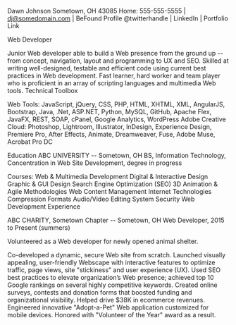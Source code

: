 Dawn Johnson
Sometown, OH 43085
Home: 555-555-5555 | dj@somedomain.com | BeFound Profile
@twitterhandle | LinkedIn | Portfolio Link

Web Developer

Junior Web developer able to build a Web presence from the ground up -- from concept, navigation, layout and programming to UX and SEO.
Skilled at writing well-designed, testable and efficient code using current best practices in Web development.
Fast learner, hard worker and team player who is proficient in an array of scripting languages and multimedia Web tools.
Technical Toolbox

Web Tools: JavaScript, jQuery, CSS, PHP, HTML, XHTML, XML, AngularJS, Bootstrap, Java, .Net, ASP.NET, Python, MySQL, GitHub, Apache Flex, JavaFX, REST, SOAP, cPanel, Google Analytics, WordPress
Adobe Creative Cloud: Photoshop, Lightroom, Illustrator, InDesign, Experience Design, Premiere Pro, After Effects, Animate, Dreamweaver, Fuse, Adobe Muse, Acrobat Pro DC

Education
ABC UNIVERSITY -- Sometown, OH
BS, Information Technology, Concentration in Web Site Development, degree in progress

Courses:
Web & Multimedia Development
Digital & Interactive Design
Graphic & GUI Design
Search Engine Optimization (SEO)
3D Animation & Agile Methodologies
Web Content Management
Internet Technologies
Compression Formats
Audio/Video Editing
System Security
Web Development Experience

ABC CHARITY, Sometown Chapter -- Sometown, OH
Web Developer, 2015 to Present (summers)

Volunteered as a Web developer for newly opened animal shelter.

Co-developed a dynamic, secure Web site from scratch. Launched visually appealing, user-friendly Webscape with interactive features to optimize traffic, page views, site "stickiness" and user experience (UX).
Used SEO best practices to elevate organization’s Web presence; achieved top 10 Google rankings on several highly competitive keywords.
Created online surveys, contests and donation forms that boosted funding and organizational visibility. Helped drive $38K in ecommerce revenues.
Engineered innovative "Adopt-a-Pet" Web application customized for mobile devices. Honored with "Volunteer of the Year" award as a result.